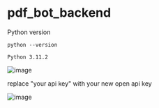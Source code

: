 # pdf_bot_backend

Python version
```
python --version
```
```
Python 3.11.2
```
![image](https://github.com/slytherin-dev/pdf_bot_backend/assets/119789975/3e3769a6-9a38-486c-9998-43e7c2ffbfd7)


replace "your api key" with your new open api key

![image](https://github.com/slytherin-dev/pdf_bot_backend/assets/119789975/77b1f46b-e61e-49c0-a7e0-4e4cc401edf6)
